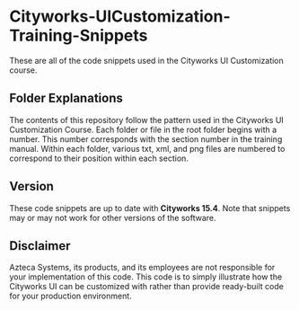 # Cityworks-UICustomization-Training-Snippets
These are all of the code snippets used in the Cityworks UI Customization course.

## Folder Explanations
The contents of this repository follow the pattern used in the Cityworks UI Customization Course. Each folder or file in the root folder begins with a number. This number corresponds with the section number in the training manual. Within each folder, various txt, xml, and png files are numbered to correspond to their position within each section.

## Version
These code snippets are up to date with **Cityworks 15.4**. Note that snippets may or may not work for other versions of the software.

## Disclaimer
Azteca Systems, its products, and its employees are not responsible for your implementation of this code. This code is to simply illustrate how the Cityworks UI can be customized with rather than provide ready-built code for your production environment.